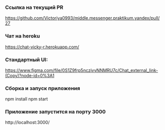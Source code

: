 ### Ссылка на текущий PR
https://github.com/Victoriya0993/middle.messenger.praktikum.yandex/pull/27

### Чат на heroku
https://chat-vicky-r.herokuapp.com/

### Стандартный UI:
https://www.figma.com/file/0S1Z9frp5nczjvyNNMRU7c/Chat_external_link-(Copy)?node-id=0%3A1

### Сборка и запуск приложения
npm install npm start

### Приложение запустится на порту 3000
http://localhost:3000/
